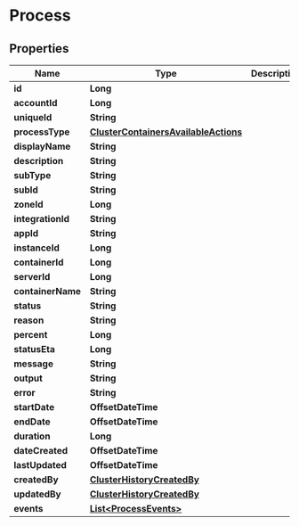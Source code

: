 

# Process

## Properties

Name | Type | Description | Notes
------------ | ------------- | ------------- | -------------
**id** | **Long** |  |  [optional]
**accountId** | **Long** |  |  [optional]
**uniqueId** | **String** |  |  [optional]
**processType** | [**ClusterContainersAvailableActions**](ClusterContainersAvailableActions.md) |  |  [optional]
**displayName** | **String** |  |  [optional]
**description** | **String** |  |  [optional]
**subType** | **String** |  |  [optional]
**subId** | **String** |  |  [optional]
**zoneId** | **Long** |  |  [optional]
**integrationId** | **String** |  |  [optional]
**appId** | **String** |  |  [optional]
**instanceId** | **Long** |  |  [optional]
**containerId** | **Long** |  |  [optional]
**serverId** | **Long** |  |  [optional]
**containerName** | **String** |  |  [optional]
**status** | **String** |  |  [optional]
**reason** | **String** |  |  [optional]
**percent** | **Long** |  |  [optional]
**statusEta** | **Long** |  |  [optional]
**message** | **String** |  |  [optional]
**output** | **String** |  |  [optional]
**error** | **String** |  |  [optional]
**startDate** | **OffsetDateTime** |  |  [optional]
**endDate** | **OffsetDateTime** |  |  [optional]
**duration** | **Long** |  |  [optional]
**dateCreated** | **OffsetDateTime** |  |  [optional]
**lastUpdated** | **OffsetDateTime** |  |  [optional]
**createdBy** | [**ClusterHistoryCreatedBy**](ClusterHistoryCreatedBy.md) |  |  [optional]
**updatedBy** | [**ClusterHistoryCreatedBy**](ClusterHistoryCreatedBy.md) |  |  [optional]
**events** | [**List&lt;ProcessEvents&gt;**](ProcessEvents.md) |  |  [optional]



